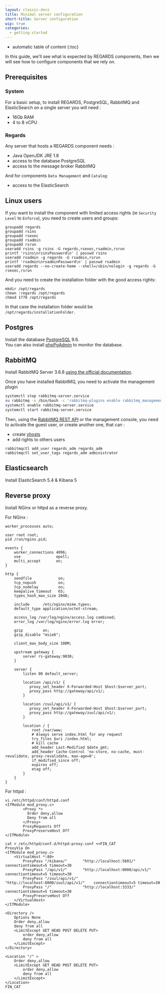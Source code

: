 ```yaml
---
layout: classic-docs
title: Minimal server configuration
short-title: Server configuration
wip: true
categories:
  - getting-started
---
```

* automatic table of content
{:toc}

In this guide, we'll see what is expected by REGARDS components, then we will see how to configure components that we rely on.

## Prerequisites

### System

For a basic setup, to install REGARDS, PostgreSQL, RabbitMQ and ElasticSearch on a single server you will need :
- 16Gb RAM
- 4 to 8 vCPU

### Regards

Any server that hosts a REGARDS component needs :
- Java OpenJDK JRE 1.8
- access to the database PostgreSQL
- access to the message broker RabbitMQ

And for components `Data Management` and `Catalog`:
- access to the ElasticSearch

## Linux users

If you want to install the component with limited access rights (ie `Security Level` to `Enforce`), you need to create users and groups:
```shell
groupadd regards
groupadd rsins
groupadd rsexec
groupadd rsadmin
groupadd rsrun
useradd rsins -g rsins -G regards,rsexec,rsadmin,rsrun
printf 'rsins\nrsinsPassword\n' | passwd rsins
useradd rsadmin -g regards -G rsadmin,rsrun
printf 'rsadmin\nrsadminPassword\n' | passwd rsadmin
useradd regards --no-create-home --shell=/sbin/nologin -g regards -G rsexec,rsrun
```

And you need to create the installation folder with the good access rights:
```shell
mkdir /opt/regards
chown :regards /opt/regards
chmod 1770 /opt/regards
```
In that case the installation folder would be `/opt/regards/installationFolder`.

## Postgres

Install the database [PostgreSQL](https://www.postgresql.org/) 9.6.  
You can also install [phpPgAdmin](http://phppgadmin.sourceforge.net/doku.php) to monitor the database.

## RabbitMQ

Install RabbitMQ Server 3.6.8 [using the official documentation](https://www.rabbitmq.com/download.html#installation-guides).

Once you have installed RabbitMQ, you need to activate the management plugin

```bash
systemctl stop rabbitmq-server.service
su rabbitmq -s /bin/bash -c 'rabbitmq-plugins enable rabbitmq_management'
systemctl enable rabbitmq-server.service
systemctl start rabbitmq-server.service
```

Then, using the [RabbitMQ REST API](https://www.rabbitmq.com/rabbitmqctl.8.html#User_Management) or the management console, you need to activate the guest user, or create another one, that can : 
* create [vhosts](https://www.rabbitmq.com/vhosts.html) 
* add rights to others users

```
rabbitmqctl add_user regards_adm regards_adm
rabbitmqctl set_user_tags regards_adm administrator
```

## Elasticsearch

Install ElasticSearch 5.4 & Kibana 5

## Reverse proxy

Install NGinx or httpd as a reverse proxy.

For NGinx : 
```
worker_processes auto;

user root root;
pid /run/nginx.pid;

events {
    worker_connections 4096;
    use                epoll;
    multi_accept       on;
}

http {
    sendfile            on;
    tcp_nopush          on;
    tcp_nodelay         on;
    keepalive_timeout   65;
    types_hash_max_size 2048;

    include      /etc/nginx/mime.types;
    default_type application/octet-stream;

    access_log /var/log/nginx/access.log combined;
    error_log /var/log/nginx/error.log error;

    gzip         on;
    gzip_disable "msie6";

    client_max_body_size 100M;

    upstream gateway {
        server rs-gateway:9030;
    }

    server {
        listen 80 default_server;

        location /api/v1/ {
           proxy_set_header X-Forwarded-Host $host:$server_port;
           proxy_pass http://gateway/api/v1/;
        }

        location /zuul/api/v1/ {
           proxy_set_header X-Forwarded-Host $host:$server_port;
           proxy_pass http://gateway/zuul/api/v1/;
        }

        location / {
            root /var/www;
            # Always serve index.html for any request
            try_files $uri /index.html;
            # kill cache
            add_header Last-Modified $date_gmt;
            add_header Cache-Control 'no-store, no-cache, must-revalidate, proxy-revalidate, max-age=0';
            if_modified_since off;
            expires off;
            etag off;
        }
    }
}
```

For httpd :
```
vi /etc/httpd/conf/httpd.conf
<IfModule mod_proxy.c>
        <Proxy *>
          Order deny,allow
          Deny from all
        </Proxy>
        ProxyRequests Off
        ProxyPreserveHost Off
</IfModule>

cat > /etc/httpd/conf.d/httpd-proxy.conf <<FIN_CAT
ProxyVia On
<IfModule mod_proxy.c>
    <VirtualHost *:80>
        ProxyPass "/kibana/"       "http://localhost:5601/"                connectiontimeout=5 timeout=30
        ProxyPass "/api/v1/"       "http://localhost:8000/api/v1/"         connectiontimeout=5 timeout=30
        ProxyPass "/zuul/api/v1/"  "http://localhost:8000/zuul/api/v1/"    connectiontimeout=5 timeout=30
        ProxyPass "/"              "http://localhost:3333/"                connectiontimeout=5 timeout=30
        ProxyPreserveHost Off
    </VirtualHost>
</IfModule>
 
<Directory />
    Options None
    Order deny,allow
    deny from all
    <LimitExcept GET HEAD POST DELETE PUT>
        order deny,allow
        deny from all
    </LimitExcept>
</Directory>
 
<Location "/" >
    Order deny,allow
    <LimitExcept GET HEAD POST DELETE PUT>
        order deny,allow
        deny from all
    </LimitExcept>
</Location>
FIN_CAT
```
